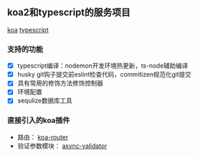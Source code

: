 ## koa2和typescript的服务项目
[koa](https://koa.bootcss.com/)
[typescript](https://www.tslang.cn/docs)

### 支持的功能
- [x] typescript编译：nodemon开发环境热更新，ts-node辅助编译
- [x] husky git钩子提交前eslint检查代码，commitizen规范化git提交
- [x] 具有常用的修饰方法修饰控制器
- [x] 环境配置
- [x] sequlize数据库工具

### 直接引入的koa插件
- 路由：
[koa-router](https://github.com/koajs/router/blob/HEAD/API.md)
- 验证参数模块：
[async-validator](https://github.com/yiminghe/async-validator)
